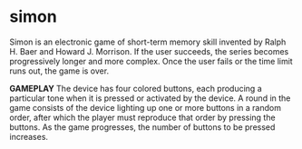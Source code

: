# simon
Simon is an electronic game of short-term memory skill invented by Ralph H. Baer and Howard J. Morrison.
If the user succeeds, the series becomes progressively longer and more complex. Once the user fails or the time limit runs out, the game is over.

**GAMEPLAY**
The device has four colored buttons, each producing a particular tone when it is pressed or activated by the device. A round in the game consists of the device lighting up one or more buttons in a random order, after which the player must reproduce that order by pressing the buttons. As the game progresses, the number of buttons to be pressed increases.

